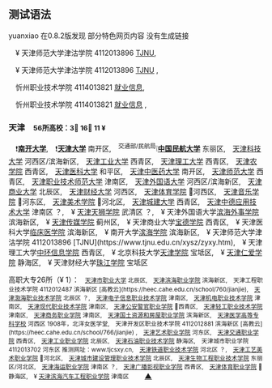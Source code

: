 测试语法
--------

yuanxiao 在0.8.2版发现 部分特色网页内容 没有生成链接


　¥ 天津师范大学<a title='已停办，网站403：jgxy.tjnu.edu.cn' >津沽学院</a> 4112013896 [TJNU](https://www.tjnu.edu.cn/xysz/zyxy.htm),

　¥ 天津师范大学<a title='已停办，网站403：jgxy.tjnu.edu.cn' >津沽学院</a> 4112013896 [TJNU](https://www.tjnu.edu.cn/xysz/zyxy.htm) ,


　<a title='忻 xīn，疑似网址：www.xzvtc.org.cn'>忻州职业技术学院</a> 4114013821  [就业信息](http://xzvtc.bysjy.com.cn/),

　<a title='忻 xīn，疑似网址：www.xzvtc.org.cn'>忻州职业技术学院</a> 4114013821  [就业信息](http://xzvtc.bysjy.com.cn/) ,

<h3 id='12'>天津　<small>56所高校：3🥇 16🥈 11 ¥</small></h3>　❗<a title='教育部 周恩来总理的母校' href='https://www.nankai.edu.cn'><b>南开大学</b></a>,　❗<a title='教育部' href='http://www.tju.edu.cn'><b>天津大学</b></a> 南开区,　<sup>交通部/民航局</sup>❕<a title='交通运输部（中国民用航空局）' href='https://www.cauc.edu.cn'><b>中国民航大学</b></a> 东丽区,　<a href='https://www.tust.edu.cn'>天津科技大学</a> 河西区/滨海新区,　<a href='http://www.tiangong.edu.cn'>天津工业大学</a> 西青区,　<a href='http://www.tjut.edu.cn'>天津理工大学</a> 西青区,　<a href='http://www.tjau.edu.cn'>天津农学院</a> 西青区,　<a href='http://www.tmu.edu.cn'>天津医科大学</a> 和平区,　<a href='http://www.tjutcm.edu.cn'>天津中医药大学</a> 南开区,　<a title='Enghlish点不动？' href='https://www.tjnu.edu.cn'>天津师范大学</a> 西青区,　<a href='http://www.tust.edu.cn'>天津职业技术师范大学</a> 津南区,　<a href='http://www.tjfsu.edu.cn'>天津外国语大学</a> 河西区/滨海新区,　<a href='http://www.tjcu.edu.cn'>天津商业大学</a> 北辰区,　<a href='http://www.tjufe.edu.cn'>天津财经大学</a> 河西区,　<a href='http://www.tjus.edu.cn'>天津体育学院</a> 🏃河西区,　<a href='http://www.tjcm.edu.cn'>天津音乐学院</a> 🎵河东区,　<a href='http://www.tjarts.edu.cn'>天津美术学院</a> 🎨河北区,　<a href='http://www.tcu.edu.cn'>天津城建大学</a> 西青区,　<a title='夜间维护？502' href='https://www.tsguas.edu.cn'>天津中德应用技术大学</a> 津南区 ？,　¥ <a title='曾经夜间维护' href='https://www.tianshi.edu.cn'>天津天狮学院</a> 武清区 ？,　¥ 天津外国语大学<a href='http://bhws.tjfsu.edu.cn'>滨海外事学院</a> 滨海新区,　¥ <a href='http://www.tjcma.edu.cn'>天津传媒学院</a> 蓟州区,　¥ 天津商业大学<a href='http://www.boustead.edu.cn'>宝德学院</a> 西青区,　¥ 天津医科大学<a href='http://www.tmucmc.edu.cn'>临床医学院</a> 滨海新区,　¥ 南开大学<a href='http://binhai.nankai.edu.cn'>滨海学院</a> 滨海新区,　¥ 天津师范大学<a title='已停办，网站403：jgxy.tjnu.edu.cn' >津沽学院</a> 4112013896  [TJNU](https://www.tjnu.edu.cn/xysz/zyxy.htm),　¥ 天津理工大学<a href='http://www.tjzhic.edu.cn'>中环信息学院</a> 西青区,　¥ 北京科技大学<a href='http://tj.ustb.edu.cn'>天津学院</a> 宝坻区,　¥ <a href='http://www.tjrac.edu.cn'>天津仁爱学院</a> 静海区,　¥ 天津财经大学<a href='http://zhujiang.tjufe.edu.cn'>珠江学院</a> 宝坻区 
<p>高职大专26所（¥ 1）：<small>　<a href='http://www.tjtc.edu.cn'>天津市职业大学</a> 北辰区,　<a href='http://www.tjbpi.com'>天津滨海职业学院</a> 滨海新区,　<a>天津工程职业技术学院</a> 4112012487 滨海新区 [高教云](https://heec.cahe.edu.cn/school/760/jianjie),　<a title='夜间维护？另有域名：www.tjbhzy.com' href='http://www.tbvtc.edu.cn'>天津渤海职业技术学院</a> 北辰区 ？,　<a title='海河教育园区' href='http://www.tjdz.edu.cn'>天津电子信息职业技术学院</a> 津南区,　<a href='https://www.suoyuan.com.cn'>天津机电职业技术学院</a> 津南区,　<a title='海河教育园区' href='http://www.xdxy.com.cn'>天津现代职业技术学院</a> 津南区,　<a title='西青区精武镇' href='http://www.tjjingyuan.cn'>天津公安警官职业学院</a> 🛂西青区,　<a href='http://www.tjlivtc.edu.cn'>天津轻工职业技术学院</a> 津南区,　<a href='http://www.tcc1955.edu.cn'>天津商务职业学院</a> 津南区,　<a href='http://www.tjgfxy.com.cn/tjgfxy/xygk_xyjj.html'>天津国土资源和房屋职业学院</a> 滨海新区,　<a href='http://www.tjyzh.cn'>天津医学高等专科学校</a> 河西区 1908年，北洋女医学堂,　<a>天津开发区职业技术学院</a> 4112012881 滨海新区 [高教云](https://heec.cahe.edu.cn/school/766/jianjie) ,　<a href='http://www.arttj.cn'>天津艺术职业学院</a> 河东区,　<a href='http://www.tttc.edu.cn'>天津交通职业学院</a> 西青区,　<a href='http://www.pctj.edu.cn'>天津工业职业学院</a> 北辰区,　<a title='中石油、天津市教委共管' href='http://www.tjsyxy.com'>天津石油职业技术学院</a> 静海区,　<a title='夜间维护？要求首页路径完整/default_new.html'>天津城市职业学院</a> 4112013702 河东区 推测网址：www.tjcsxy.cn,　<a title='夜间维护？' href='http://www.tjtdxy.cn'>天津铁道职业技术学院</a> 河北区 ？,　<a href='http://www.gmtj.com'>天津工艺美术职业学院</a> 🎨河北区,　<a href='http://www.tjchengjian.com'>天津城市建设管理职业技术学院</a> 北辰区,　<a href='http://www.tjbio.cn'>天津生物工程职业技术学院</a> 东丽区/河北区,　<a title='夜间维护？海河教育园区' href='http://www.tjmc.edu.cn'>天津海运职业学院</a> 津南区 ？,　<a title='隶属天津海河传媒中心' href='http://www.tjgbys.com'>天津广播影视职业学院</a> 西青区,　<a href='http://www.tjvcs.cn'>天津体育职业学院</a> 🏃静海区,　¥ <a title='位于：津南区葛沽镇，国家级特色小镇' href='http://www.tqzyxy.com'>天津滨海汽车工程职业学院</a> 津南区 </small>　　<a href="#mulu" target="_top" title="回各省索引">▲</a></p>
